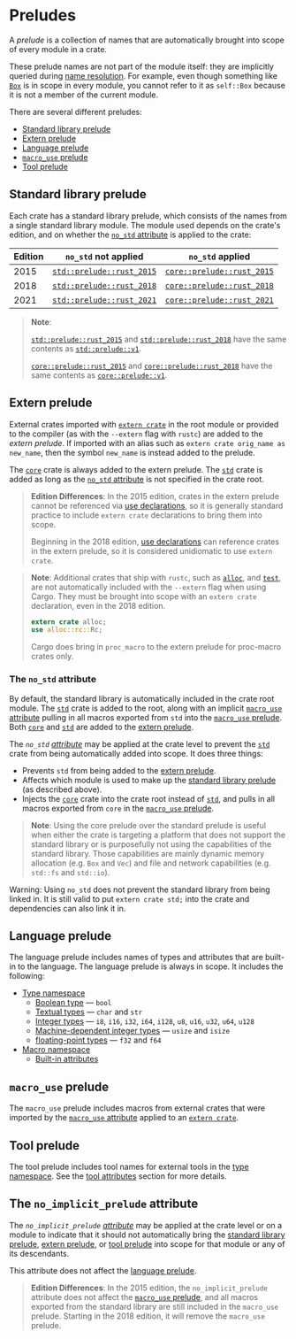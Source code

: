 # Preludes

A *prelude* is a collection of names that are automatically brought into scope
of every module in a crate.

These prelude names are not part of the module itself: they are implicitly
queried during [name resolution]. For example, even though something like
[`Box`] is in scope in every module, you cannot refer to it as `self::Box`
because it is not a member of the current module.

There are several different preludes:

- [Standard library prelude]
- [Extern prelude]
- [Language prelude]
- [`macro_use` prelude]
- [Tool prelude]

## Standard library prelude

Each crate has a standard library prelude, which consists of the names from a single standard library module.
The module used depends on the crate's edition, and on whether the [`no_std` attribute] is applied to the crate:

Edition | `no_std` not applied        | `no_std` applied
--------| --------------------------- | ----------------------------
2015    | [`std::prelude::rust_2015`] | [`core::prelude::rust_2015`]
2018    | [`std::prelude::rust_2018`] | [`core::prelude::rust_2018`]
2021    | [`std::prelude::rust_2021`] | [`core::prelude::rust_2021`]


> **Note**:
>
> [`std::prelude::rust_2015`] and [`std::prelude::rust_2018`] have the same contents as [`std::prelude::v1`].
>
> [`core::prelude::rust_2015`] and [`core::prelude::rust_2018`] have the same contents as [`core::prelude::v1`].

## Extern prelude

External crates imported with [`extern crate`] in the root module or provided
to the compiler (as with the `--extern` flag with `rustc`) are added to the
*extern prelude*. If imported with an alias such as `extern crate orig_name as
new_name`, then the symbol `new_name` is instead added to the prelude.

The [`core`] crate is always added to the extern prelude. The [`std`] crate is
added as long as the [`no_std` attribute] is not specified in the crate root.

> **Edition Differences**: In the 2015 edition, crates in the extern prelude
> cannot be referenced via [use declarations], so it is generally standard
> practice to include `extern crate` declarations to bring them into scope.
>
> Beginning in the 2018 edition, [use declarations] can reference crates in
> the extern prelude, so it is considered unidiomatic to use `extern crate`.

> **Note**: Additional crates that ship with `rustc`, such as [`alloc`], and
> [`test`], are not automatically included with the `--extern` flag when using
> Cargo. They must be brought into scope with an `extern crate` declaration,
> even in the 2018 edition.
>
> ```rust
> extern crate alloc;
> use alloc::rc::Rc;
> ```
>
> Cargo does bring in `proc_macro` to the extern prelude for proc-macro crates
> only.

<!--
See https://github.com/rust-lang/rust/issues/57288 for more about the
alloc/test limitation.
-->

### The `no_std` attribute

By default, the standard library is automatically included in the crate root
module. The [`std`] crate is added to the root, along with an implicit
[`macro_use` attribute] pulling in all macros exported from `std` into the
[`macro_use` prelude]. Both [`core`] and [`std`] are added to the [extern
prelude].

The *`no_std` [attribute]* may be applied at the crate level to prevent the
[`std`] crate from being automatically added into scope. It does three things:

* Prevents `std` from being added to the [extern prelude](#extern-prelude).
* Affects which module is used to make up the [standard library prelude] (as described above).
* Injects the [`core`] crate into the crate root instead of [`std`], and pulls
  in all macros exported from `core` in the [`macro_use` prelude].

> **Note**: Using the core prelude over the standard prelude is useful when
> either the crate is targeting a platform that does not support the standard
> library or is purposefully not using the capabilities of the standard
> library. Those capabilities are mainly dynamic memory allocation (e.g. `Box`
> and `Vec`) and file and network capabilities (e.g. `std::fs` and `std::io`).

<div class="warning">

Warning: Using `no_std` does not prevent the standard library from being
linked in. It is still valid to put `extern crate std;` into the crate and
dependencies can also link it in.

</div>

## Language prelude

The language prelude includes names of types and attributes that are built-in
to the language. The language prelude is always in scope. It includes the following:

* [Type namespace]
    * [Boolean type] — `bool`
    * [Textual types] — `char` and `str`
    * [Integer types] — `i8`, `i16`, `i32`, `i64`, `i128`, `u8`, `u16`, `u32`, `u64`, `u128`
    * [Machine-dependent integer types] — `usize` and `isize`
    * [floating-point types] — `f32` and `f64`
* [Macro namespace]
    * [Built-in attributes]

## `macro_use` prelude

The `macro_use` prelude includes macros from external crates that were
imported by the [`macro_use` attribute] applied to an [`extern crate`].

## Tool prelude

The tool prelude includes tool names for external tools in the [type
namespace]. See the [tool attributes] section for more details.

## The `no_implicit_prelude` attribute

The *`no_implicit_prelude` [attribute]* may be applied at the crate level or
on a module to indicate that it should not automatically bring the [standard
library prelude], [extern prelude], or [tool prelude] into scope for that
module or any of its descendants.

This attribute does not affect the [language prelude].

> **Edition Differences**: In the 2015 edition, the `no_implicit_prelude`
> attribute does not affect the [`macro_use` prelude], and all macros exported
> from the standard library are still included in the `macro_use` prelude.
> Starting in the 2018 edition, it will remove the `macro_use` prelude.

[`alloc`]: ../../alloc/index.html
[`Box`]: ../../std/boxed/struct.Box.html
[`core::prelude::v1`]: ../../core/prelude/v1/index.html
[`core::prelude::rust_2015`]: ../../core/prelude/rust_2015/index.html
[`core::prelude::rust_2018`]: ../../core/prelude/rust_2018/index.html
[`core::prelude::rust_2021`]: ../../core/prelude/rust_2021/index.html
[`core`]: ../../core/index.html
[`extern crate`]: ../items/extern-crates.md
[`macro_use` attribute]: ../macros-by-example.md#the-macro_use-attribute
[`macro_use` prelude]: #macro_use-prelude
[`no_std` attribute]: #the-no_std-attribute
[`no_std` attribute]: #the-no_std-attribute
[`std::prelude::v1`]: ../../std/prelude/v1/index.html
[`std::prelude::rust_2015`]: ../../std/prelude/rust_2015/index.html
[`std::prelude::rust_2018`]: ../../std/prelude/rust_2018/index.html
[`std::prelude::rust_2021`]: ../../std/prelude/rust_2021/index.html
[`std`]: ../../std/index.html
[`test`]: ../../test/index.html
[attribute]: ../attributes.md
[Boolean type]: ../types/boolean.md
[Built-in attributes]: ../attributes.md#built-in-attributes-index
[extern prelude]: #extern-prelude
[floating-point types]: ../types/numeric.md#floating-point-types
[Integer types]: ../types/numeric.md#integer-types
[Language prelude]: #language-prelude
[Machine-dependent integer types]: ../types/numeric.md#machine-dependent-integer-types
[Macro namespace]: namespaces.md
[name resolution]: name-resolution.md
[Standard library prelude]: #standard-library-prelude
[Textual types]: ../types/textual.md
[tool attributes]: ../attributes.md#tool-attributes
[Tool prelude]: #tool-prelude
[Type namespace]: namespaces.md
[use declarations]: ../items/use-declarations.md
